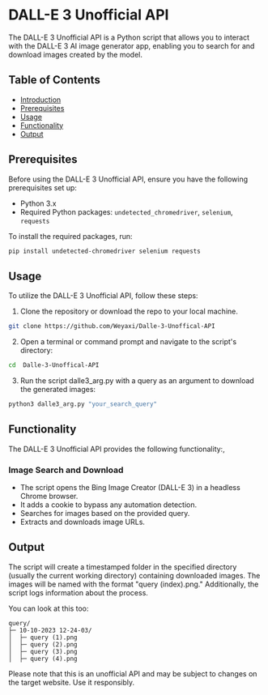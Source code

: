 # DALL-E 3 Unofficial API

The DALL-E 3 Unofficial API is a Python script that allows you to interact with the DALL-E 3 AI image generator app, enabling you to search for and download images created by the model.

## Table of Contents
- [Introduction](#dall-e-3-unofficial-api)
- [Prerequisites](#prerequisites)
- [Usage](#usage)
- [Functionality](#functionality)
- [Output](#output)
  
## Prerequisites

Before using the DALL-E 3 Unofficial API, ensure you have the following prerequisites set up:

- Python 3.x
- Required Python packages: `undetected_chromedriver`, `selenium`, `requests`

To install the required packages, run:

```bash
pip install undetected-chromedriver selenium requests
```

## Usage

To utilize the DALL-E 3 Unofficial API, follow these steps:

1. Clone the repository or download the repo to your local machine.

```bash
git clone https://github.com/Weyaxi/Dalle-3-Unoffical-API
```

2. Open a terminal or command prompt and navigate to the script's directory:

```bash
cd  Dalle-3-Unoffical-API
```

3. Run the script dalle3_arg.py with a query as an argument to download the generated images:

```bash
python3 dalle3_arg.py "your_search_query"
```

## Functionality

The DALL-E 3 Unofficial API provides the following functionality:,

### Image Search and Download

- The script opens the Bing Image Creator (DALL-E 3) in a headless Chrome browser.
- It adds a cookie to bypass any automation detection.
- Searches for images based on the provided query.
- Extracts and downloads image URLs.

## Output

The script will create a timestamped folder in the specified directory (usually the current working directory) containing downloaded images. The images will be named with the format "query (index).png." Additionally, the script logs information about the process.

You can look at this too:

```
query/
├─ 10-10-2023 12-24-03/
│  ├─ query (1).png
│  ├─ query (2).png
│  ├─ query (3).png
│  ├─ query (4).png
```

Please note that this is an unofficial API and may be subject to changes on the target website. Use it responsibly.
